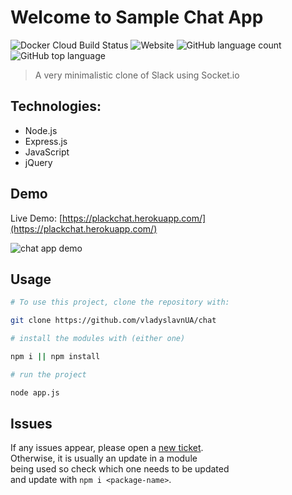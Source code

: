 # Welcome to Sample Chat App

![Docker Cloud Build Status](https://img.shields.io/badge/docker%20build-passing-success)
![Website](https://img.shields.io/website?down_message=offline&up_message=up&url=https%3A%2F%2Fplackchat.herokuapp.com%2F)
![GitHub language count](https://img.shields.io/github/languages/count/vladyslavnUA/chat)
![GitHub top language](https://img.shields.io/github/languages/top/vladyslavnUA/chat)

> A very minimalistic clone of Slack using Socket.io

## Technologies:
- Node.js
- Express.js
- JavaScript
- jQuery

## Demo

Live Demo: [https://plackchat.herokuapp.com/](https://plackchat.herokuapp.com/)

![chat app demo](https://i.imgur.com/3shF9MU.png)

## Usage
```bash
# To use this project, clone the repository with:

git clone https://github.com/vladyslavnUA/chat

# install the modules with (either one)

npm i || npm install

# run the project

node app.js
```

## Issues
If any issues appear, please open a <a href="https://github.com/vladyslavnUA/chat/issues/new">new ticket</a>. <br>
Otherwise, it is usually an update in a module <br>
being used so check which one needs to be updated <br>
and update with 
```npm i <package-name>```.
